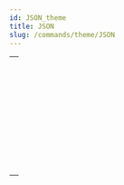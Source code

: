 ```yaml
---
id: JSON_theme
title: JSON
slug: /commands/theme/JSON
---
```



||
|---|
|[<!-- INCLUDE #_command_.JSON Parse.Syntax -->](../../commands-legacy/json-parse.md)<br/>|
|[<!-- INCLUDE #_command_.JSON PARSE ARRAY.Syntax -->](../../commands-legacy/json-parse-array.md)<br/>|
|[<!-- INCLUDE #_command_.JSON Resolve pointers.Syntax -->](../../commands-legacy/json-resolve-pointers.md)<br/>|
|[<!-- INCLUDE #_command_.JSON Stringify.Syntax -->](../../commands-legacy/json-stringify.md)<br/>|
|[<!-- INCLUDE #_command_.JSON Stringify array.Syntax -->](../../commands-legacy/json-stringify-array.md)<br/>|
|[<!-- INCLUDE #_command_.JSON TO SELECTION.Syntax -->](../../commands-legacy/json-to-selection.md)<br/>|
|[<!-- INCLUDE #_command_.JSON Validate.Syntax -->](../../commands-legacy/json-validate.md)<br/>|
|[<!-- INCLUDE #_command_.Selection to JSON.Syntax -->](../../commands-legacy/selection-to-json.md)<br/>|
